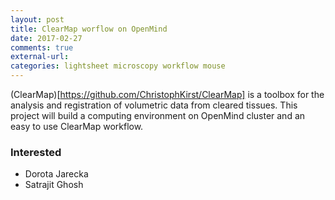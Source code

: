 ```yaml
---
layout: post
title: ClearMap worflow on OpenMind
date: 2017-02-27 
comments: true
external-url:
categories: lightsheet microscopy workflow mouse
---
```


(ClearMap)[https://github.com/ChristophKirst/ClearMap] is a toolbox for the analysis and registration of volumetric data from cleared tissues. 
This project will build a computing environment on OpenMind cluster and an easy to use ClearMap workflow. 


### Interested

* Dorota Jarecka
* Satrajit Ghosh

